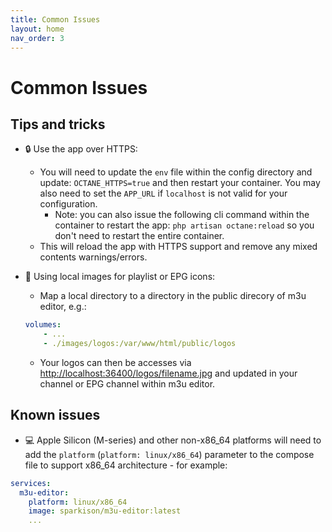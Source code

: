 ```yaml
---
title: Common Issues
layout: home
nav_order: 3
---
```


# Common Issues

## Tips and tricks

- 🔒 Use the app over HTTPS:
    - You will need to update the `env` file within the config directory and update: `OCTANE_HTTPS=true` and then restart your container. You may also need to set the `APP_URL` if `localhost` is not valid for your configuration.
        - Note: you can also issue the following cli command within the container to restart the app: `php artisan octane:reload` so you don't need to restart the entire container.
    - This will reload the app with HTTPS support and remove any mixed contents warnings/errors.
- 🌄 Using local images for playlist or EPG icons:
    - Map a local directory to a directory in the public direcory of m3u editor, e.g.:

  ```yaml
  volumes:
      - ...
      - ./images/logos:/var/www/html/public/logos
  ```

    - Your logos can then be accesses via [http://localhost:36400/logos/filename.jpg](http://localhost:36400/logos/filename.jpg) and updated in your channel or EPG channel within m3u editor.

## Known issues

- 💻 Apple Silicon (M-series) and other non-x86_64 platforms will need to add the `platform` (`platform: linux/x86_64`) parameter to the compose file to support x86_64 architecture - for example:

```yaml
services:
  m3u-editor:
    platform: linux/x86_64
    image: sparkison/m3u-editor:latest
    ...
```
